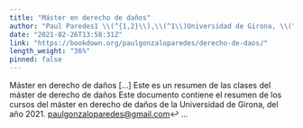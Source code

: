 ```yaml
---
title: "Máster en derecho de daños"
author: "Paul Paredes1 \\(^{1,2}\\),\\(^1\\)Universidad de Girona, \\(^2\\)Pontificia Universidad Católica del Perú"
date: "2021-02-26T13:58:31Z"
link: "https://bookdown.org/paulgonzaloparedes/derecho-de-daos/"
length_weight: "36%"
pinned: false
---
```


Máster en derecho de daños [...] Este es un resumen de las clases del máster de derecho de daños Este documento contiene el resumen de los cursos del máster en derecho de daños de la Universidad de Girona, del año 2021. paulgonzaloparedes@gmail.com↩︎ ...
